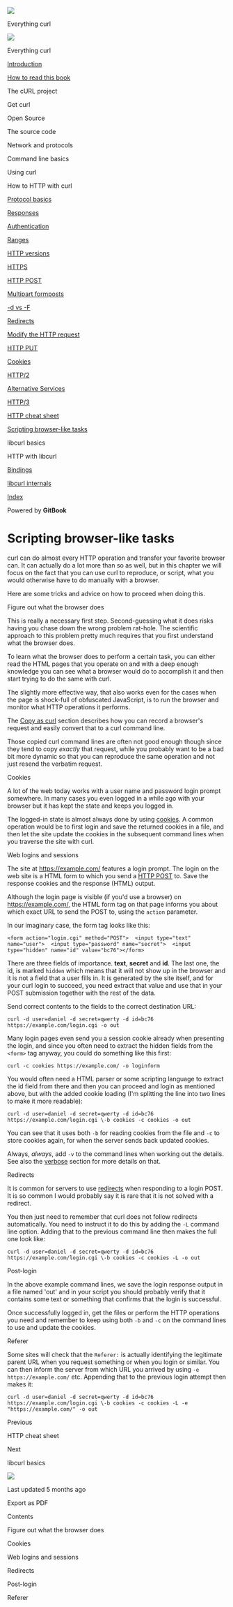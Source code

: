 <a href="../index.html" class="link-a079aa82--primary-53a25e66--logoLink-10d08504"></a>

<img src="https://gblobscdn.gitbook.com/orgs%2F-LxuH0qSm4xO9nWfEBlB%2Favatar.png?alt=media" class="image-67b14f24--avatar-1c1d03ec" />

<span class="text-4505230f--UIH400-4e41e82a--textContentFamily-49a318e1--spaceNameText-677c2969">Everything curl</span>

<a href="../index.html" class="link-a079aa82--primary-53a25e66--logoLink-10d08504"></a>

<img src="https://gblobscdn.gitbook.com/orgs%2F-LxuH0qSm4xO9nWfEBlB%2Favatar.png?alt=media" class="image-67b14f24--avatar-1c1d03ec" />

<span class="text-4505230f--UIH400-4e41e82a--textContentFamily-49a318e1--spaceNameText-677c2969">Everything curl</span>

<a href="../index.html" class="navButton-94f2579c--navButtonClickable-161b88ca"><span class="text-4505230f--UIH300-2063425d--textContentFamily-49a318e1--navButtonLabel-14a4968f">Introduction</span></a>

<a href="../how-to-read.html" class="navButton-94f2579c--navButtonClickable-161b88ca"><span class="text-4505230f--UIH300-2063425d--textContentFamily-49a318e1--navButtonLabel-14a4968f">How to read this book</span></a>

<span class="text-4505230f--UIH300-2063425d--textContentFamily-49a318e1--navButtonLabel-14a4968f">The cURL project</span>

<span class="text-4505230f--UIH300-2063425d--textContentFamily-49a318e1--navButtonLabel-14a4968f">Get curl</span>

<span class="text-4505230f--UIH300-2063425d--textContentFamily-49a318e1--navButtonLabel-14a4968f">Open Source</span>

<span class="text-4505230f--UIH300-2063425d--textContentFamily-49a318e1--navButtonLabel-14a4968f">The source code</span>

<span class="text-4505230f--UIH300-2063425d--textContentFamily-49a318e1--navButtonLabel-14a4968f">Network and protocols</span>

<span class="text-4505230f--UIH300-2063425d--textContentFamily-49a318e1--navButtonLabel-14a4968f">Command line basics</span>

<span class="text-4505230f--UIH300-2063425d--textContentFamily-49a318e1--navButtonLabel-14a4968f">Using curl</span>

<span class="text-4505230f--UIH300-2063425d--textContentFamily-49a318e1--navButtonLabel-14a4968f">How to HTTP with curl</span>

<a href="basics.html" class="navButton-94f2579c--pageItemWithChildrenNested-2c5d8183--navButtonClickable-161b88ca"><span class="text-4505230f--UIH300-2063425d--textContentFamily-49a318e1--navButtonLabel-14a4968f">Protocol basics</span></a>

<a href="response.html" class="navButton-94f2579c--pageItemWithChildrenNested-2c5d8183--navButtonClickable-161b88ca"><span class="text-4505230f--UIH300-2063425d--textContentFamily-49a318e1--navButtonLabel-14a4968f">Responses</span></a>

<a href="auth.html" class="navButton-94f2579c--pageItemWithChildrenNested-2c5d8183--navButtonClickable-161b88ca"><span class="text-4505230f--UIH300-2063425d--textContentFamily-49a318e1--navButtonLabel-14a4968f">Authentication</span></a>

<a href="ranges.html" class="navButton-94f2579c--pageItemWithChildrenNested-2c5d8183--navButtonClickable-161b88ca"><span class="text-4505230f--UIH300-2063425d--textContentFamily-49a318e1--navButtonLabel-14a4968f">Ranges</span></a>

<a href="versions.html" class="navButton-94f2579c--pageItemWithChildrenNested-2c5d8183--navButtonClickable-161b88ca"><span class="text-4505230f--UIH300-2063425d--textContentFamily-49a318e1--navButtonLabel-14a4968f">HTTP versions</span></a>

<a href="https.html" class="navButton-94f2579c--pageItemWithChildrenNested-2c5d8183--navButtonClickable-161b88ca"><span class="text-4505230f--UIH300-2063425d--textContentFamily-49a318e1--navButtonLabel-14a4968f">HTTPS</span></a>

<a href="post.html" class="navButton-94f2579c--pageItemWithChildrenNested-2c5d8183--navButtonClickable-161b88ca"><span class="text-4505230f--UIH300-2063425d--textContentFamily-49a318e1--navButtonLabel-14a4968f">HTTP POST</span></a>

<a href="multipart.html" class="navButton-94f2579c--pageItemWithChildrenNested-2c5d8183--navButtonClickable-161b88ca"><span class="text-4505230f--UIH300-2063425d--textContentFamily-49a318e1--navButtonLabel-14a4968f">Multipart formposts</span></a>

<a href="postvspost.html" class="navButton-94f2579c--pageItemWithChildrenNested-2c5d8183--navButtonClickable-161b88ca"><span class="text-4505230f--UIH300-2063425d--textContentFamily-49a318e1--navButtonLabel-14a4968f">-d vs -F</span></a>

<a href="redirects.html" class="navButton-94f2579c--pageItemWithChildrenNested-2c5d8183--navButtonClickable-161b88ca"><span class="text-4505230f--UIH300-2063425d--textContentFamily-49a318e1--navButtonLabel-14a4968f">Redirects</span></a>

<a href="requests.html" class="navButton-94f2579c--pageItemWithChildrenNested-2c5d8183--navButtonClickable-161b88ca"><span class="text-4505230f--UIH300-2063425d--textContentFamily-49a318e1--navButtonLabel-14a4968f">Modify the HTTP request</span></a>

<a href="put.html" class="navButton-94f2579c--pageItemWithChildrenNested-2c5d8183--navButtonClickable-161b88ca"><span class="text-4505230f--UIH300-2063425d--textContentFamily-49a318e1--navButtonLabel-14a4968f">HTTP PUT</span></a>

<a href="cookies.html" class="navButton-94f2579c--pageItemWithChildrenNested-2c5d8183--navButtonClickable-161b88ca"><span class="text-4505230f--UIH300-2063425d--textContentFamily-49a318e1--navButtonLabel-14a4968f">Cookies</span></a>

<a href="http2.html" class="navButton-94f2579c--pageItemWithChildrenNested-2c5d8183--navButtonClickable-161b88ca"><span class="text-4505230f--UIH300-2063425d--textContentFamily-49a318e1--navButtonLabel-14a4968f">HTTP/2</span></a>

<a href="altsvc.html" class="navButton-94f2579c--pageItemWithChildrenNested-2c5d8183--navButtonClickable-161b88ca"><span class="text-4505230f--UIH300-2063425d--textContentFamily-49a318e1--navButtonLabel-14a4968f">Alternative Services</span></a>

<a href="http3.html" class="navButton-94f2579c--pageItemWithChildrenNested-2c5d8183--navButtonClickable-161b88ca"><span class="text-4505230f--UIH300-2063425d--textContentFamily-49a318e1--navButtonLabel-14a4968f">HTTP/3</span></a>

<a href="cheatsheet.html" class="navButton-94f2579c--pageItemWithChildrenNested-2c5d8183--navButtonClickable-161b88ca"><span class="text-4505230f--UIH300-2063425d--textContentFamily-49a318e1--navButtonLabel-14a4968f">HTTP cheat sheet</span></a>

<a href="browserlike.html" class="navButton-94f2579c--pageItemWithChildrenNested-2c5d8183--navButtonClickable-161b88ca--navButtonOpened-6a88552e"><span class="text-4505230f--UIH300-2063425d--textContentFamily-49a318e1--navButtonLabel-14a4968f">Scripting browser-like tasks</span></a>

<span class="text-4505230f--UIH300-2063425d--textContentFamily-49a318e1--navButtonLabel-14a4968f">libcurl basics</span>

<span class="text-4505230f--UIH300-2063425d--textContentFamily-49a318e1--navButtonLabel-14a4968f">HTTP with libcurl</span>

<a href="../bindings.html" class="navButton-94f2579c--navButtonClickable-161b88ca"><span class="text-4505230f--UIH300-2063425d--textContentFamily-49a318e1--navButtonLabel-14a4968f">Bindings</span></a>

<a href="../internals.html" class="navButton-94f2579c--navButtonClickable-161b88ca"><span class="text-4505230f--UIH300-2063425d--textContentFamily-49a318e1--navButtonLabel-14a4968f">libcurl internals</span></a>

<a href="../bookindex.html" class="navButton-94f2579c--navButtonClickable-161b88ca"><span class="text-4505230f--UIH300-2063425d--textContentFamily-49a318e1--navButtonLabel-14a4968f">Index</span></a>

<a href="https://www.gitbook.com/?utm_source=content&amp;utm_medium=trademark&amp;utm_campaign=curl-1" class="reset-3c756112--trademark-a8da4b94"></a>

<span class="text-4505230f--TextH200-a3425406--textUIFamily-5ebd8e40">Powered by **GitBook**</span>

# <span class="text-4505230f--DisplayH900-bfb998fa--textContentFamily-49a318e1">Scripting browser-like tasks</span>

<span class="text-4505230f--UIH300-2063425d--textUIFamily-5ebd8e40--text-8ee2c8b2"></span>

<span class="text-4505230f--UIH300-2063425d--textUIFamily-5ebd8e40--text-8ee2c8b2"></span>

<span class="text-4505230f--TextH400-3033861f--textContentFamily-49a318e1"><span data-key="b40e1667964c4fec8997999b0248080f"><span data-offset-key="b40e1667964c4fec8997999b0248080f:0">curl can do almost every HTTP operation and transfer your favorite browser can. It can actually do a lot more than so as well, but in this chapter we will focus on the fact that you can use curl to reproduce, or script, what you would otherwise have to do manually with a browser.</span></span></span>

<span class="text-4505230f--TextH400-3033861f--textContentFamily-49a318e1"><span data-key="1434c83f98664e9eb9ad69adb3ebd4c8"><span data-offset-key="1434c83f98664e9eb9ad69adb3ebd4c8:0">Here are some tricks and advice on how to proceed when doing this.</span></span></span>

<span class="text-4505230f--HeadingH700-04e1a2a3--textContentFamily-49a318e1"><span data-key="949c3465f61c4a4ba6f6836dd51a25c8"><span data-offset-key="949c3465f61c4a4ba6f6836dd51a25c8:0">Figure out what the browser does</span></span></span>

<span class="text-4505230f--TextH400-3033861f--textContentFamily-49a318e1"><span data-key="2ed8fa44535f4670a3e71bd7fe55c1c4"><span data-offset-key="2ed8fa44535f4670a3e71bd7fe55c1c4:0">This is really a necessary first step. Second-guessing what it does risks having you chase down the wrong problem rat-hole. The scientific approach to this problem pretty much requires that you first understand what the browser does.</span></span></span>

<span class="text-4505230f--TextH400-3033861f--textContentFamily-49a318e1"><span data-key="1e19e72b96c84dedb3494bc51d9029b5"><span data-offset-key="1e19e72b96c84dedb3494bc51d9029b5:0">To learn what the browser does to perform a certain task, you can either read the HTML pages that you operate on and with a deep enough knowledge you can see what a browser would do to accomplish it and then start trying to do the same with curl.</span></span></span>

<span class="text-4505230f--TextH400-3033861f--textContentFamily-49a318e1"><span data-key="4ab91a86c4f042908c1db6d8c082058e"><span data-offset-key="4ab91a86c4f042908c1db6d8c082058e:0">The slightly more effective way, that also works even for the cases when the page is shock-full of obfuscated JavaScript, is to run the browser and monitor what HTTP operations it performs.</span></span></span>

<span class="text-4505230f--TextH400-3033861f--textContentFamily-49a318e1"><span data-key="088d420e13544330a8013790a669dda5"><span data-offset-key="088d420e13544330a8013790a669dda5:0">The </span></span><a href="https://github.com/bagder/everything-curl/tree/445637a546155b529e80ede5508ba008729d4dbc/http/usingcurl-copyas.md" class="link-a079aa82--primary-53a25e66--link-faf6c434"><span data-key="2e1378900b534a4b8d5efc5648135834"><span data-offset-key="2e1378900b534a4b8d5efc5648135834:0">Copy as curl</span></span></a><span data-key="dfae49394d8f4711879f028fd3148ecc"><span data-offset-key="dfae49394d8f4711879f028fd3148ecc:0"> section describes how you can record a browser's request and easily convert that to a curl command line.</span></span></span>

<span class="text-4505230f--TextH400-3033861f--textContentFamily-49a318e1"><span data-key="6c33bf66d6014f4ab352a295e6132c7b"><span data-offset-key="6c33bf66d6014f4ab352a295e6132c7b:0">Those copied curl command lines are often not good enough though since they tend to copy </span><span data-offset-key="6c33bf66d6014f4ab352a295e6132c7b:1">_exactly_</span><span data-offset-key="6c33bf66d6014f4ab352a295e6132c7b:2"> that request, while you probably want to be a bad bit more dynamic so that you can reproduce the same operation and not just resend the verbatim request.</span></span></span>

<span class="text-4505230f--HeadingH700-04e1a2a3--textContentFamily-49a318e1"><span data-key="a6b92b924c1744fd82530c8ec7374133"><span data-offset-key="a6b92b924c1744fd82530c8ec7374133:0">Cookies</span></span></span>

<span class="text-4505230f--TextH400-3033861f--textContentFamily-49a318e1"><span data-key="a66491ecd7074ec2a757544efa0c4866"><span data-offset-key="a66491ecd7074ec2a757544efa0c4866:0">A lot of the web today works with a user name and password login prompt somewhere. In many cases you even logged in a while ago with your browser but it has kept the state and keeps you logged in.</span></span></span>

<span class="text-4505230f--TextH400-3033861f--textContentFamily-49a318e1"><span data-key="ce935ca6a7594073a20e1685a5af4851"><span data-offset-key="ce935ca6a7594073a20e1685a5af4851:0">The logged-in state is almost always done by using </span></span><a href="https://github.com/bagder/everything-curl/tree/445637a546155b529e80ede5508ba008729d4dbc/http/http-cookies.md" class="link-a079aa82--primary-53a25e66--link-faf6c434"><span data-key="46aae0be63f04b92bf16bc7272acc904"><span data-offset-key="46aae0be63f04b92bf16bc7272acc904:0">cookies</span></span></a><span data-key="a66da7af5f184ff8974a1da55bb60b2a"><span data-offset-key="a66da7af5f184ff8974a1da55bb60b2a:0">. A common operation would be to first login and save the returned cookies in a file, and then let the site update the cookies in the subsequent command lines when you traverse the site with curl.</span></span></span>

<span class="text-4505230f--HeadingH700-04e1a2a3--textContentFamily-49a318e1"><span data-key="672c021ef16d4eb88bf5bc2aadd53f8e"><span data-offset-key="672c021ef16d4eb88bf5bc2aadd53f8e:0">Web logins and sessions</span></span></span>

<span class="text-4505230f--TextH400-3033861f--textContentFamily-49a318e1"><span data-key="99a0a2adafdb4560add8da6aecdedbc6"><span data-offset-key="99a0a2adafdb4560add8da6aecdedbc6:0">The site at </span></span><a href="https://example.com/" class="link-a079aa82--primary-53a25e66--link-faf6c434"><span data-key="31c05d1c3ec34cda8931d29e914f99f0"><span data-offset-key="31c05d1c3ec34cda8931d29e914f99f0:0">https://example.com/</span></span></a><span data-key="6031f82c6a1b4528a907e2e0f9011339"><span data-offset-key="6031f82c6a1b4528a907e2e0f9011339:0"> features a login prompt. The login on the web site is a HTML form to which you send a </span></span><a href="https://github.com/bagder/everything-curl/tree/445637a546155b529e80ede5508ba008729d4dbc/http/http-post.md" class="link-a079aa82--primary-53a25e66--link-faf6c434"><span data-key="6b540e09caa540bea6fd9340b530f737"><span data-offset-key="6b540e09caa540bea6fd9340b530f737:0">HTTP POST</span></span></a><span data-key="073303cbe47042daaed9cfbd038eb548"><span data-offset-key="073303cbe47042daaed9cfbd038eb548:0"> to. Save the response cookies and the response (HTML) output.</span></span></span>

<span class="text-4505230f--TextH400-3033861f--textContentFamily-49a318e1"><span data-key="0253fd7023864bd8b8c6ba080645f424"><span data-offset-key="0253fd7023864bd8b8c6ba080645f424:0">Although the login page is visible (if you'd use a browser) on </span></span><a href="https://example.com/" class="link-a079aa82--primary-53a25e66--link-faf6c434"><span data-key="4ed68a54201b458c81c4598311d2b73a"><span data-offset-key="4ed68a54201b458c81c4598311d2b73a:0">https://example.com/</span></span></a><span data-key="7553d3afb52442e99e0f391851e75b3f"><span data-offset-key="7553d3afb52442e99e0f391851e75b3f:0">, the HTML form tag on that page informs you about which exact URL to send the POST to, using the </span><span data-offset-key="7553d3afb52442e99e0f391851e75b3f:1">`action`</span><span data-offset-key="7553d3afb52442e99e0f391851e75b3f:2"> parameter.</span></span></span>

<span class="text-4505230f--TextH400-3033861f--textContentFamily-49a318e1"><span data-key="e84443d169b5432d98a9e10dc06c6050"><span data-offset-key="e84443d169b5432d98a9e10dc06c6050:0">In our imaginary case, the form tag looks like this:</span></span></span>

    <form action="login.cgi" method="POST">  <input type="text" name="user">  <input type="password" name="secret">  <input type="hidden" name="id" value="bc76"></form>

<span class="text-4505230f--TextH400-3033861f--textContentFamily-49a318e1"><span data-key="1b44938c72f54575893a73d924718df2"><span data-offset-key="1b44938c72f54575893a73d924718df2:0">There are three fields of importance. </span><span data-offset-key="1b44938c72f54575893a73d924718df2:1">**text**</span><span data-offset-key="1b44938c72f54575893a73d924718df2:2">, </span><span data-offset-key="1b44938c72f54575893a73d924718df2:3">**secret**</span><span data-offset-key="1b44938c72f54575893a73d924718df2:4"> and </span><span data-offset-key="1b44938c72f54575893a73d924718df2:5">**id**</span><span data-offset-key="1b44938c72f54575893a73d924718df2:6">. The last one, the id, is marked </span><span data-offset-key="1b44938c72f54575893a73d924718df2:7">`hidden`</span><span data-offset-key="1b44938c72f54575893a73d924718df2:8"> which means that it will not show up in the browser and it is not a field that a user fills in. It is generated by the site itself, and for your curl login to succeed, you need extract that value and use that in your POST submission together with the rest of the data.</span></span></span>

<span class="text-4505230f--TextH400-3033861f--textContentFamily-49a318e1"><span data-key="0f5d7b7898804adb9629419de75ec7ce"><span data-offset-key="0f5d7b7898804adb9629419de75ec7ce:0">Send correct contents to the fields to the correct destination URL:</span></span></span>

    curl -d user=daniel -d secret=qwerty -d id=bc76 https://example.com/login.cgi -o out

<span class="text-4505230f--TextH400-3033861f--textContentFamily-49a318e1"><span data-key="f89e83a2c615402ea2b767035da4ade5"><span data-offset-key="f89e83a2c615402ea2b767035da4ade5:0">Many login pages even send you a session cookie already when presenting the login, and since you often need to extract the hidden fields from the </span><span data-offset-key="f89e83a2c615402ea2b767035da4ade5:1">`<form>`</span><span data-offset-key="f89e83a2c615402ea2b767035da4ade5:2"> tag anyway, you could do something like this first:</span></span></span>

    curl -c cookies https://example.com/ -o loginform

<span class="text-4505230f--TextH400-3033861f--textContentFamily-49a318e1"><span data-key="5249413fb39345598b148740453c77ae"><span data-offset-key="5249413fb39345598b148740453c77ae:0">You would often need a HTML parser or some scripting language to extract the id field from there and then you can proceed and login as mentioned above, but with the added cookie loading (I'm splitting the line into two lines to make it more readable):</span></span></span>

    curl -d user=daniel -d secret=qwerty -d id=bc76 https://example.com/login.cgi \-b cookies -c cookies -o out

<span class="text-4505230f--TextH400-3033861f--textContentFamily-49a318e1"><span data-key="4e8fce7fa9c34f4c901d09456983cf5e"><span data-offset-key="4e8fce7fa9c34f4c901d09456983cf5e:0">You can see that it uses both </span><span data-offset-key="4e8fce7fa9c34f4c901d09456983cf5e:1">`-b`</span><span data-offset-key="4e8fce7fa9c34f4c901d09456983cf5e:2"> for reading cookies from the file and </span><span data-offset-key="4e8fce7fa9c34f4c901d09456983cf5e:3">`-c`</span><span data-offset-key="4e8fce7fa9c34f4c901d09456983cf5e:4"> to store cookies again, for when the server sends back updated cookies.</span></span></span>

<span class="text-4505230f--TextH400-3033861f--textContentFamily-49a318e1"><span data-key="34670e14384d474786da4afe44f6eb28"><span data-offset-key="34670e14384d474786da4afe44f6eb28:0">Always, </span><span data-offset-key="34670e14384d474786da4afe44f6eb28:1">_always_</span><span data-offset-key="34670e14384d474786da4afe44f6eb28:2">, add </span><span data-offset-key="34670e14384d474786da4afe44f6eb28:3">`-v`</span><span data-offset-key="34670e14384d474786da4afe44f6eb28:4"> to the command lines when working out the details. See also the </span></span><a href="https://github.com/bagder/everything-curl/tree/445637a546155b529e80ede5508ba008729d4dbc/http/usingcurl-verbose.md" class="link-a079aa82--primary-53a25e66--link-faf6c434"><span data-key="98bc4db7ef17427ea10add158eb1850c"><span data-offset-key="98bc4db7ef17427ea10add158eb1850c:0">verbose</span></span></a><span data-key="8e78a04710b640ccaf823c953e45d95a"><span data-offset-key="8e78a04710b640ccaf823c953e45d95a:0"> section for more details on that.</span></span></span>

<span class="text-4505230f--HeadingH700-04e1a2a3--textContentFamily-49a318e1"><span data-key="29b5258d693e4acf921caabc9f498d24"><span data-offset-key="29b5258d693e4acf921caabc9f498d24:0">Redirects</span></span></span>

<span class="text-4505230f--TextH400-3033861f--textContentFamily-49a318e1"><span data-key="72ba428157df415aacc505d8f6c1ecd1"><span data-offset-key="72ba428157df415aacc505d8f6c1ecd1:0">It is common for servers to use </span></span><a href="https://github.com/bagder/everything-curl/tree/445637a546155b529e80ede5508ba008729d4dbc/http/http-redirects.md" class="link-a079aa82--primary-53a25e66--link-faf6c434"><span data-key="605b373ffc3442aeb63a38c87a5ca204"><span data-offset-key="605b373ffc3442aeb63a38c87a5ca204:0">redirects</span></span></a><span data-key="82955c1780e2491691d6237013fa4372"><span data-offset-key="82955c1780e2491691d6237013fa4372:0"> when responding to a login POST. It is so common I would probably say it is rare that it is not solved with a redirect.</span></span></span>

<span class="text-4505230f--TextH400-3033861f--textContentFamily-49a318e1"><span data-key="7b554020d8f0428f915455fa45b16b6d"><span data-offset-key="7b554020d8f0428f915455fa45b16b6d:0">You then just need to remember that curl does not follow redirects automatically. You need to instruct it to do this by adding the </span><span data-offset-key="7b554020d8f0428f915455fa45b16b6d:1">`-L`</span><span data-offset-key="7b554020d8f0428f915455fa45b16b6d:2"> command line option. Adding that to the previous command line then makes the full one look like:</span></span></span>

    curl -d user=daniel -d secret=qwerty -d id=bc76 https://example.com/login.cgi \-b cookies -c cookies -L -o out

<span class="text-4505230f--HeadingH700-04e1a2a3--textContentFamily-49a318e1"><span data-key="538da748f9c24b6e974d33886c7dac59"><span data-offset-key="538da748f9c24b6e974d33886c7dac59:0">Post-login</span></span></span>

<span class="text-4505230f--TextH400-3033861f--textContentFamily-49a318e1"><span data-key="8fa678ae92144551930956fde43fd1c3"><span data-offset-key="8fa678ae92144551930956fde43fd1c3:0">In the above example command lines, we save the login response output in a file named 'out' and in your script you should probably verify that it contains some text or something that confirms that the login is successful.</span></span></span>

<span class="text-4505230f--TextH400-3033861f--textContentFamily-49a318e1"><span data-key="ec0767091a104cada0e53c2483906189"><span data-offset-key="ec0767091a104cada0e53c2483906189:0">Once successfully logged in, get the files or perform the HTTP operations you need and remember to keep using both </span><span data-offset-key="ec0767091a104cada0e53c2483906189:1">`-b`</span><span data-offset-key="ec0767091a104cada0e53c2483906189:2"> and </span><span data-offset-key="ec0767091a104cada0e53c2483906189:3">`-c`</span><span data-offset-key="ec0767091a104cada0e53c2483906189:4"> on the command lines to use and update the cookies.</span></span></span>

<span class="text-4505230f--HeadingH700-04e1a2a3--textContentFamily-49a318e1"><span data-key="f1058ceaf131402a86fd5d62b3cd6331"><span data-offset-key="f1058ceaf131402a86fd5d62b3cd6331:0">Referer</span></span></span>

<span class="text-4505230f--TextH400-3033861f--textContentFamily-49a318e1"><span data-key="3c14beca26e64bce925e7e9b2e3b1327"><span data-offset-key="3c14beca26e64bce925e7e9b2e3b1327:0">Some sites will check that the </span><span data-offset-key="3c14beca26e64bce925e7e9b2e3b1327:1">`Referer:`</span><span data-offset-key="3c14beca26e64bce925e7e9b2e3b1327:2"> is actually identifying the legitimate parent URL when you request something or when you login or similar. You can then inform the server from which URL you arrived by using </span><span data-offset-key="3c14beca26e64bce925e7e9b2e3b1327:3">`-e https://example.com/`</span><span data-offset-key="3c14beca26e64bce925e7e9b2e3b1327:4"> etc. Appending that to the previous login attempt then makes it:</span></span></span>

    curl -d user=daniel -d secret=qwerty -d id=bc76 https://example.com/login.cgi \-b cookies -c cookies -L -e "https://example.com/" -o out

<a href="cheatsheet.html" class="reset-3c756112--card-6570f064--whiteCard-fff091a4--cardPrevious-56a5e674"></a>

<span class="text-4505230f--TextH200-a3425406--textContentFamily-49a318e1">Previous</span>

<span class="text-4505230f--UIH400-4e41e82a--textContentFamily-49a318e1">HTTP cheat sheet</span>

<a href="../libcurl.html" class="reset-3c756112--card-6570f064--whiteCard-fff091a4--cardNext-19241c42"></a>

<span class="text-4505230f--TextH200-a3425406--textContentFamily-49a318e1">Next</span>

<span class="text-4505230f--UIH400-4e41e82a--textContentFamily-49a318e1">libcurl basics</span>

<img src="https://avatars.githubusercontent.com/u/66654881?v=4" class="image-67b14f24--avatar-1c1d03ec" />

<span class="text-4505230f--TextH200-a3425406--textContentFamily-49a318e1">Last updated 5 months ago</span>

<span class="text-4505230f--UIH300-2063425d--textUIFamily-5ebd8e40">Export as PDF</span>

<span class="text-4505230f--InfoH100-1e92e1d1--textContentFamily-49a318e1">Contents</span>

<a href="browserlike.html#figure-out-what-the-browser-does" class="reset-3c756112--menuItem-aa02f6ec--menuItemLight-757d5235--menuItemInline-173bdf97--pageTocItem-f4427024"></a>

<span class="text-4505230f--UIH300-2063425d--textContentFamily-49a318e1"><span class="text-4505230f--UIH200-50ead35f--textContentFamily-49a318e1">Figure out what the browser does</span></span>

<a href="browserlike.html#cookies" class="reset-3c756112--menuItem-aa02f6ec--menuItemLight-757d5235--menuItemInline-173bdf97--pageTocItem-f4427024"></a>

<span class="text-4505230f--UIH300-2063425d--textContentFamily-49a318e1"><span class="text-4505230f--UIH200-50ead35f--textContentFamily-49a318e1">Cookies</span></span>

<a href="browserlike.html#web-logins-and-sessions" class="reset-3c756112--menuItem-aa02f6ec--menuItemLight-757d5235--menuItemInline-173bdf97--pageTocItem-f4427024"></a>

<span class="text-4505230f--UIH300-2063425d--textContentFamily-49a318e1"><span class="text-4505230f--UIH200-50ead35f--textContentFamily-49a318e1">Web logins and sessions</span></span>

<a href="browserlike.html#redirects" class="reset-3c756112--menuItem-aa02f6ec--menuItemLight-757d5235--menuItemInline-173bdf97--pageTocItem-f4427024"></a>

<span class="text-4505230f--UIH300-2063425d--textContentFamily-49a318e1"><span class="text-4505230f--UIH200-50ead35f--textContentFamily-49a318e1">Redirects</span></span>

<a href="browserlike.html#post-login" class="reset-3c756112--menuItem-aa02f6ec--menuItemLight-757d5235--menuItemInline-173bdf97--pageTocItem-f4427024"></a>

<span class="text-4505230f--UIH300-2063425d--textContentFamily-49a318e1"><span class="text-4505230f--UIH200-50ead35f--textContentFamily-49a318e1">Post-login</span></span>

<a href="browserlike.html#referer" class="reset-3c756112--menuItem-aa02f6ec--menuItemLight-757d5235--menuItemInline-173bdf97--pageTocItem-f4427024"></a>

<span class="text-4505230f--UIH300-2063425d--textContentFamily-49a318e1"><span class="text-4505230f--UIH200-50ead35f--textContentFamily-49a318e1">Referer</span></span>
